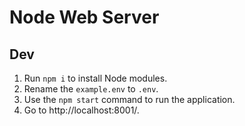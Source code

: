 # Node Web Server

## Dev

1. Run `npm i` to install Node modules.
2. Rename the `example.env` to `.env`.
3. Use the `npm start` command to run the application.
4. Go to http://localhost:8001/.